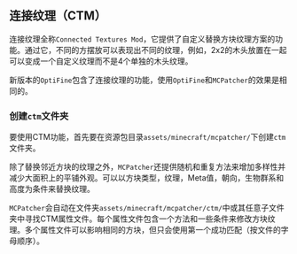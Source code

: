 ## 连接纹理（CTM）

连接纹理全称`Connected Textures Mod`，它提供了自定义替换方块纹理方案的功能。通过它，不同的方摆放可以表现出不同的纹理，例如，2x2的木头放置在一起可以变成一个自定义纹理而不是4个单独的木头纹理。

新版本的`OptiFine`包含了连接纹理的功能，使用`OptiFine`和`MCPatcher`的效果是相同的。

### 创建`ctm`文件夹

要使用CTM功能，首先要在资源包目录`assets/minecraft/mcpatcher/`下创建`ctm`文件夹。

除了替换邻近方块的纹理之外，`MCPatcher`还提供随机和重复方法来增加多样性并减少大面积上的平铺外观。可以以方块类型，纹理，Meta值，朝向，生物群系和高度为条件来替换纹理。

`MCPatcher`会自动在文件夹`assets/minecraft/mcpatcher/ctm/`中或其任意子文件夹中寻找CTM属性文件。每个属性文件包含一个方法和一些条件来修改方块纹理。多个属性文件可以影响相同的方块，但只会使用第一个成功匹配（按文件的字母顺序）。
